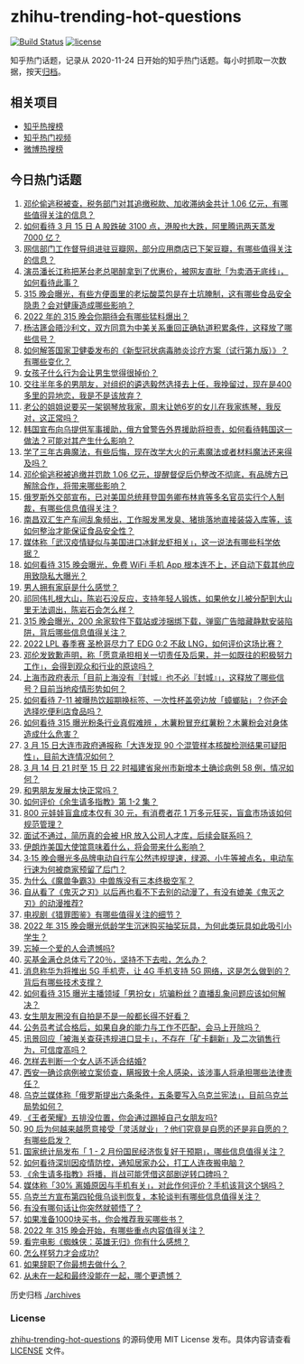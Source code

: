 # zhihu-trending-hot-questions

[![Build Status](https://github.com/justjavac/zhihu-trending-hot-questions/workflows/ci/badge.svg?branch=master)](https://github.com/justjavac/zhihu-trending-hot-questions/actions)
[![license](https://img.shields.io/github/license/justjavac/zhihu-trending-hot-questions)](https://github.com/justjavac/zhihu-trending-hot-questions/blob/master/LICENSE)

知乎热门话题，记录从 2020-11-24 日开始的知乎热门话题。每小时抓取一次数据，按天[归档](./archives)。

## 相关项目

- [知乎热搜榜](https://github.com/justjavac/zhihu-trending-top-search)
- [知乎热门视频](https://github.com/justjavac/zhihu-trending-hot-video)
- [微博热搜榜](https://github.com/justjavac/weibo-trending-hot-search)

## 今日热门话题

<!-- BEGIN -->
<!-- 最后更新时间 Wed Mar 16 2022 05:16:20 GMT+0800 (China Standard Time) -->

1. [邓伦偷逃税被查，税务部门对其追缴税款、加收滞纳金共计 1.06 亿元，有哪些值得关注的信息？](https://www.zhihu.com/question/522079482)
1. [如何看待 3 月 15 日 A 股跌破 3100 点，港股也大跌，阿里腾讯两天蒸发 7000 亿？](https://www.zhihu.com/question/522065616)
1. [网信部门工作督导组进驻豆瓣网，部分应用商店已下架豆瓣，有哪些值得关注的信息？](https://www.zhihu.com/question/522067323)
1. [演员潘长江称把茅台老总喝醉拿到了优惠价，被网友直批「为卖酒无底线」，如何看待此事？](https://www.zhihu.com/question/521931029)
1. [315 晚会曝光，有些方便面里的老坛酸菜包是在土坑腌制，这有哪些食品安全隐患？会对健康造成哪些影响？](https://www.zhihu.com/question/522123711)
1. [2022 年的 315 晚会你期待会有哪些猛料爆出？](https://www.zhihu.com/question/520408212)
1. [杨洁篪会晤沙利文，双方同意为中美关系重回正确轨道积累条件，这释放了哪些信号？](https://www.zhihu.com/question/522033924)
1. [如何解答国家卫健委发布的《新型冠状病毒肺炎诊疗方案（试行第九版）》？有哪些变化？](https://www.zhihu.com/question/522142060)
1. [女孩子什么行为会让男生觉得很掉价？](https://www.zhihu.com/question/413138711)
1. [交往半年多的男朋友，对组织的遴选毅然选择去上任，我挽留过，现在是400多里的异地恋，我是不是该放弃？](https://www.zhihu.com/question/521631414)
1. [老公的姐姐说要买一架钢琴放我家，周末让她6岁的女儿在我家练琴，我反对，这正常吗？](https://www.zhihu.com/question/427408039)
1. [韩国宣布向乌提供军事援助，俄方曾警告外界援助将担责，如何看待韩国这一做法？可能对其产生什么影响？](https://www.zhihu.com/question/522029945)
1. [学了三年古典魔法，有些后悔，现在改学大火的元素魔法或者材料魔法还来得及吗？](https://www.zhihu.com/question/447770978)
1. [邓伦偷逃税被追缴并罚款 1.06 亿元，提醒督促后仍整改不彻底，有品牌方已解除合作，将带来哪些影响？](https://www.zhihu.com/question/522079749)
1. [俄罗斯外交部宣布，已对美国总统拜登国务卿布林肯等多名官员实行个人制裁，有哪些信息值得关注？](https://www.zhihu.com/question/522150024)
1. [南昌双汇生产车间乱象频出，工作服发黑发臭、猪排落地直接装袋入库等，该如何整治才能保证食品安全性？](https://www.zhihu.com/question/522006258)
1. [媒体称「武汉疫情疑似与美国进口冰鲜龙虾相关」，这一说法有哪些科学依据？](https://www.zhihu.com/question/522046230)
1. [如何看待 315 晚会曝光，免费 WiFi 手机 App 根本连不上，还自动下载其他应用致隐私大曝光？](https://www.zhihu.com/question/522129854)
1. [男人拥有家庭是什么感觉？](https://www.zhihu.com/question/28228801)
1. [祁同伟扎根大山，陈岩石没反应，支持年轻人锻炼，如果他女儿被分配到大山里无法调出，陈岩石会怎么样？](https://www.zhihu.com/question/520479470)
1. [315 晚会曝光，200 余家软件下载站或涉捆绑下载，弹窗广告暗藏静默安装陷阱，背后哪些信息值得关注？](https://www.zhihu.com/question/522134640)
1. [2022 LPL 春季赛 圣枪哥尽力了 EDG 0:2 不敌 LNG，如何评价这场比赛？](https://www.zhihu.com/question/522108047)
1. [邓伦发致歉声明，称「愿意承担相关一切责任及后果，并一如既往的积极努力工作」，会得到观众和行业的原谅吗？](https://www.zhihu.com/question/522091433)
1. [上海市政府表示「目前上海没有『封城』也不必『封城』」，这释放了哪些信号？目前当地疫情形势如何？](https://www.zhihu.com/question/522074420)
1. [如何看待 7-11 被曝热饮超期换标签、一次性杯盖旁边放「蟑螂贴」？你还会选择吃便利店食品吗？](https://www.zhihu.com/question/522042013)
1. [如何看待 315 曝光粉条行业真假难辨 ，木薯粉冒充红薯粉？木薯粉会对身体造成什么危害？](https://www.zhihu.com/question/522134050)
1. [3 月 15 日大连市政府通报称「大连发现 90 个混管样本核酸检测结果可疑阳性」，目前大连情况如何？](https://www.zhihu.com/question/522073746)
1. [3 月 14 日 21 时至 15 日 22 时福建省泉州市新增本土确诊病例 58 例，情况如何？](https://www.zhihu.com/question/522146897)
1. [和男朋友发展太快正常吗？](https://www.zhihu.com/question/521986178)
1. [如何评价《余生请多指教》第 1-2 集？](https://www.zhihu.com/question/522114048)
1. [800 元娃娃盲盒成本仅有 30 元，有消费者花 1 万多元狂买，盲盒市场该如何规范管理？](https://www.zhihu.com/question/522124791)
1. [面试不通过，简历真的会被 HR 放入公司人才库，后续会联系吗？](https://www.zhihu.com/question/518458579)
1. [伊朗炸美国大使馆意味着什么，将会带来什么影响？](https://www.zhihu.com/question/521648524)
1. [3·15 晚会曝光多品牌电动自行车公然违规提速，绿源、小牛等被点名，电动车行速为何被商家预留了后门？](https://www.zhihu.com/question/522141123)
1. [为什么《魔兽争霸3》中兽族没有三本终极空军？](https://www.zhihu.com/question/499105866)
1. [自从看了《鬼灭之刃》以后再也看不下去别的动漫了，有没有媲美《鬼灭之刃》的动漫推荐?](https://www.zhihu.com/question/515390259)
1. [电视剧《猎罪图鉴》有哪些值得关注的细节？](https://www.zhihu.com/question/520054698)
1. [2022 年 315 晚会曝光低龄学生沉迷购买抽奖玩具，为何此类玩具如此吸引小学生？](https://www.zhihu.com/question/522124786)
1. [忘掉一个爱的人会遗憾吗?](https://www.zhihu.com/question/518826486)
1. [买基金满仓总体亏了20％，坚持不下去啦，怎么办？](https://www.zhihu.com/question/513723494)
1. [消息称华为将推出 5G 手机壳，让 4G 手机支持 5G 网络，这是怎么做到的？背后有哪些技术支撑？](https://www.zhihu.com/question/521696905)
1. [如何看待 315 曝光主播领域「男扮女」坑骗粉丝？直播乱象问题应该如何解决？](https://www.zhihu.com/question/522124943)
1. [女生朋友圈没有自拍是不是一般都长得不好看？](https://www.zhihu.com/question/344700243)
1. [公务员考试合格后，如果自身的能力与工作不匹配，会马上开除吗？](https://www.zhihu.com/question/518543561)
1. [讯景回应「被海关查获违规进口显卡」，不存在「矿卡翻新」及二次销售行为，可信度高吗？](https://www.zhihu.com/question/521999208)
1. [怎样去判断一个女人适不适合结婚?](https://www.zhihu.com/question/355617415)
1. [西安一确诊病例被立案侦查，瞒报致十余人感染，该涉事人将承担哪些法律责任？](https://www.zhihu.com/question/522004603)
1. [乌克兰媒体称「俄罗斯提出六条条件，五条要写入乌克兰宪法」，目前乌克兰局势如何？](https://www.zhihu.com/question/521886190)
1. [《王者荣耀》五排没位置，你会通过踢掉自己女朋友吗?](https://www.zhihu.com/question/521827952)
1. [90 后为何越来越愿意接受「灵活就业」？他们究竟是自愿的还是非自愿的？有哪些启发？](https://www.zhihu.com/question/521995277)
1. [国家统计局发布「 1 - 2 月份国民经济恢复好于预期」，哪些信息值得关注？](https://www.zhihu.com/question/522023580)
1. [如何看待深圳因疫情防控，通知居家办公，打工人连夜搬电脑？](https://www.zhihu.com/question/521863360)
1. [《余生请多指教》将播，肖战可能凭借这部剧逆转口碑吗？](https://www.zhihu.com/question/521825593)
1. [媒体称「30% 离婚原因与手机有关」，对此作何评价？手机该背这个锅吗？](https://www.zhihu.com/question/521721854)
1. [乌克兰方宣布第四轮俄乌谈判恢复，本轮谈判有哪些信息值得关注？](https://www.zhihu.com/question/522115836)
1. [有没有哪句话让你突然就顿悟了？](https://www.zhihu.com/question/519630562)
1. [如果准备1000块买书，你会推荐我买哪些书？](https://www.zhihu.com/question/514197135)
1. [2022 年 315 晚会开始，有哪些重点内容值得关注？](https://www.zhihu.com/question/521866216)
1. [看完电影《蜘蛛侠：英雄无归》你有什么感想？](https://www.zhihu.com/question/506317320)
1. [怎么样努力才会成功?](https://www.zhihu.com/question/517111982)
1. [如果辞职了你最想去做什么？](https://www.zhihu.com/question/519073022)
1. [从未在一起和最终没能在一起，哪个更遗憾？](https://www.zhihu.com/question/520444525)

<!-- END -->

历史归档 [./archives](./archives)

### License

[zhihu-trending-hot-questions](https://github.com/justjavac/zhihu-trending-hot-questions)
的源码使用 MIT License 发布。具体内容请查看 [LICENSE](./LICENSE) 文件。
